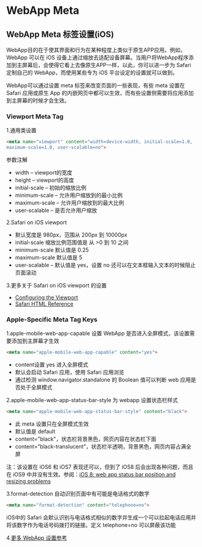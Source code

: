 # WebApp Meta
## WebApp Meta 标签设置(iOS)
WebApp目的在于使其界面和行为在某种程度上类似于原生APP应用。例如，WebApp 可以在 iOS 设备上通过缩放去适配设备屏幕。当用户将WebApp程序添加到主屏幕后，会使得它看上去像原生APP一样，以此，你可以进一步为 Safari 定制自己的 WebApp，而使用某些专为 iOS 平台设定的设置就可以做到。

WebApp可以通过设置 meta 标签来改变页面的一些表现，有些 meta 设置在 Safari 应用或原生 App 的内嵌网页中都可以生效，而有些设置侧需要将应用添加到主屏幕的时候才会生效。


### Viewport Meta Tag
1.通用类设置

```html
<meta name="viewport" content="width=device-width, initial-scale=1.0, 
maximum-scale=1.0, user-scalable=no">
```
参数注解
- width – viewport的宽度
- height – viewport的高度
- initial-scale – 初始的缩放比例
- minimum-scale – 允许用户缩放到的最小比例
- maximum-scale – 允许用户缩放到的最大比例
- user-scalable – 是否允许用户缩放


2.Safari on iOS viewport
- 默认宽度是 980px，范围从 200px 到 10000px
- initial-scale 缩放比例范围值是 从 >0 到 10 之间
- minimum-scale 默认值是 0.25
- maximum-scale 默认值是 5
- user-scalable – 默认值是 yes，设置 no 还可以在文本框输入文本的时候阻止页面滚动

3.更多关于 Safari on iOS viewport 的设置
- [Configuring the Viewport](https://developer.apple.com/library/archive/documentation/AppleApplications/Reference/SafariWebContent/UsingtheViewport/UsingtheViewport.html#//apple_ref/doc/uid/TP40006509-SW19)
- [Safari HTML Reference](https://developer.apple.com/library/archive/documentation/AppleApplications/Reference/SafariHTMLRef/Articles/MetaTags.html)


### Apple-Specific Meta Tag Keys
1.apple-mobile-web-app-capable 
设置 WebApp 是否进入全屏模式，该设置需要添加到主屏幕才生效

```html
<meta name="apple-mobile-web-app-capable" content="yes">
```
- content设置 yes 进入全屏模式
- 默认会启动 Safari 应用，使用 Safari 应用浏览
- 通过检测 window.navigator.standalone 的 Boolean 值可以判断 web 应用是否处于全屏模式

2.apple-mobile-web-app-status-bar-style
为 webapp 设置状态栏样式

```html
<meta name="apple-mobile-web-app-status-bar-style" content="black">
```
- 此 meta 设置只在全屏模式生效
- 默认值是 default
- content="black"，状态栏背景黑色，网页内容在状态栏下面
- content=”black-translucent”，状态栏半透明，背景黑色，网页内容占满全屏

注：该设置在 iOS6 和 iOS7 表现还可以，但到了 iOS8 后会出现各种问题，而且在 iOS9 中并没有生效。参阅：[iOS 8: web app status bar position and resizing problems](https://stackoverflow.com/questions/25884806/ios-8-web-app-status-bar-position-and-resizing-problems)


3.format-detection
自动识别页面中有可能是电话格式的数字

```html
<meta name="format-detection" content="telephone=no">
```
iOS中的 Safari 会默认识别与电话格式相似的数字并生成一个可以拉起电话应用并将该数字作为电话号码拨打的链接。定义 telephone=no 可以屏蔽该功能

4.[更多 WebApp 设置参考](https://developer.apple.com/library/archive/documentation/AppleApplications/Reference/SafariWebContent/ConfiguringWebApplications/ConfiguringWebApplications.html#//apple_ref/doc/uid/TP40002051-CH3-SW4)